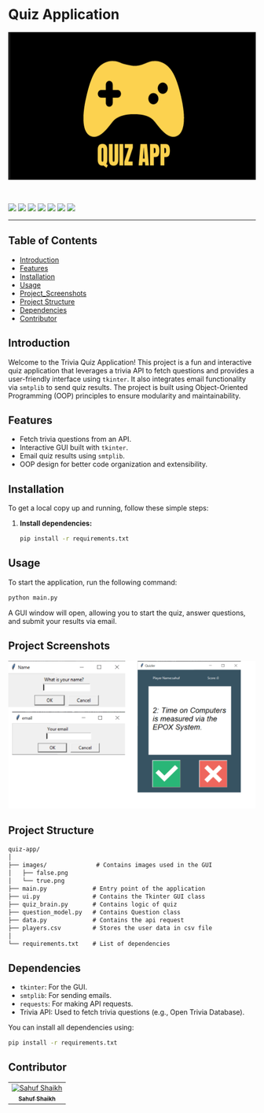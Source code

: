 # Quiz Application

<p align="center"><img src="https://github.com/sahuf2003/QUIZ-GUI-/blob/main/images/quizlol.png" alt="gif" height="300px" width="550px" ok"/><br></p>
<br>



![](https://img.shields.io/badge/Programming_Language-Python-blue.svg)
![](https://img.shields.io/badge/Main_Tool_Used-Tkinter-orange.svg)
![](https://img.shields.io/badge/Support_Tool_Used-smtplib,requests-orange.svg)
![](https://img.shields.io/badge/Python_Version-3.12-blue.svg)
![](https://img.shields.io/badge/Application-Quiz-brown.svg)
![](https://img.shields.io/badge/APi_used-Trivia-red.svg)
![](https://img.shields.io/badge/Status-Complete-green.svg)


---

## Table of Contents
- [Introduction](#introduction)
- [Features](#features)
- [Installation](#installation)
- [Usage](#usage)
- [Project_Screenshots](#Project-Screenshots)
- [Project Structure](#project-structure)
- [Dependencies](#dependencies)
- [Contributor](#contributor)

## Introduction
Welcome to the Trivia Quiz Application! This project is a fun and interactive quiz application that leverages a trivia API to fetch questions and provides a user-friendly interface using `tkinter`. It also integrates email functionality via `smtplib` to send quiz results. The project is built using Object-Oriented Programming (OOP) principles to ensure modularity and maintainability.

## Features
- Fetch trivia questions from an API.
- Interactive GUI built with `tkinter`.
- Email quiz results using `smtplib`.
- OOP design for better code organization and extensibility.

## Installation
To get a local copy up and running, follow these simple steps:

1. **Install dependencies:**
   ```sh
   pip install -r requirements.txt
   ```

## Usage
To start the application, run the following command:
```sh
python main.py
```
A GUI window will open, allowing you to start the quiz, answer questions, and submit your results via email.

## Project Screenshots
<p align="center"><img src="https://github.com/sahuf2003/QUIZ-GUI-/blob/main/images/quiz.png" alt="gif" height="300px" width="550px" ok"/><br></p>

## Project Structure
```
quiz-app/
│
├── images/              # Contains images used in the GUI
│   ├── false.png
│   └── true.png
├── main.py             # Entry point of the application
├── ui.py               # Contains the Tkinter GUI class
├── quiz_brain.py       # Contains logic of quiz
├── question_model.py   # Contains Question class 
├── data.py             # Contains the api request
├── players.csv         # Stores the user data in csv file
│
└── requirements.txt    # List of dependencies
```

## Dependencies
- `tkinter`: For the GUI.
- `smtplib`: For sending emails.
- `requests`: For making API requests.
- Trivia API: Used to fetch trivia questions (e.g., Open Trivia Database).

You can install all dependencies using:
```sh
pip install -r requirements.txt
```

## Contributor

<table>
  <tr>
    <td align="center">
    <a href="https://github.com/sahuf2003" target="_black">
    <img src="https://github.com/sahuf2003.png" width="150px;" alt="Sahuf Shaikh"/>
    <br />
    <sub><b>Sahuf Shaikh</b></sub></a>
    </td>
    
    
  </tr>
 </table>
